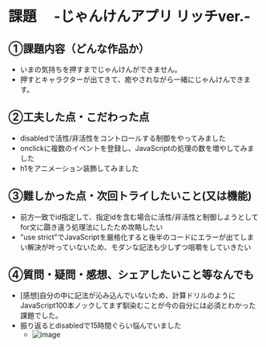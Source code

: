 # 課題　 -じゃんけんアプリ リッチver.-

## ①課題内容（どんな作品か）
- いまの気持ちを押すまでじゃんけんができません。
- 押すとキャラクターが出てきて、癒やされながら一緒にじゃんけんできます。

## ②工夫した点・こだわった点
- disabledで活性/非活性をコントロールする制御をやってみました
- onclickに複数のイベントを登録し、JavaScriptの処理の数を増やしてみました
- h1をアニメーション装飾してみました

## ③難しかった点・次回トライしたいこと(又は機能)
- 前方一致でid指定して、指定idを含む場合に活性/非活性と制御しようとしてfor文に躓き違う処理法にしたため攻略したい
- "use strict"でJavaScriptを厳格化すると後半のコードにエラーが出てしまい解決が叶っていないため、モダンな記法も少しずつ咀嚼をしていきたい

## ④質問・疑問・感想、シェアしたいこと等なんでも
- [感想]自分の中に記法が沁み込んでいないため、計算ドリルのようにJavaScript100本ノックしてまず馴染むことが今の自分には必須とわかった課題でした。
- 振り返るとdisabledで15時間ぐらい悩んでいました
  - ![image](https://github.com/nashiko26/kadai03/assets/32315941/3838c7b9-2fa0-493a-91e9-ff8c11a6d062)
